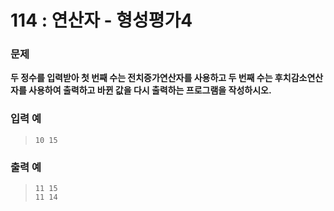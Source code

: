 # 114 : 연산자 - 형성평가4

### 문제
**두 정수를 입력받아 첫 번째 수는 전치증가연산자를 사용하고 두 번째 수는 후치감소연산자를 사용하여 출력하고 바뀐 값을 다시 출력하는 프로그램을 작성하시오.**

### 입력 예
>     10 15

### 출력 예
>     11 15
>     11 14
